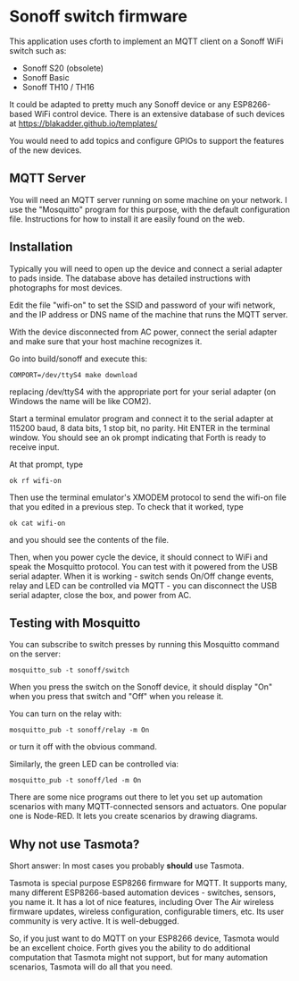 # Sonoff switch firmware

This application uses cforth to implement an MQTT
client on a Sonoff WiFi switch such as:

- Sonoff S20 (obsolete)
- Sonoff Basic
- Sonoff TH10 / TH16

It could be adapted to pretty much any Sonoff device
or any ESP8266-based WiFi control device.  There is
an extensive database of such devices at 
https://blakadder.github.io/templates/

You would need to add topics and configure GPIOs
to support the features of the new devices.

## MQTT Server

You will need an MQTT server running on some machine
on your network.  I use the "Mosquitto" program for
this purpose, with the default configuration file.
Instructions for how to install it are easily found
on the web.

## Installation

Typically you will need to open up the device and
connect a serial adapter to pads inside.  The database
above has detailed instructions with photographs for
most devices.

Edit the file "wifi-on" to set the SSID and password
of your wifi network, and the IP address or DNS name
of the machine that runs the MQTT server.

With the device disconnected from AC power,
connect the serial adapter and make sure that your
host machine recognizes it.

Go into build/sonoff and execute this:

```COMPORT=/dev/ttyS4 make download```

replacing /dev/ttyS4 with the appropriate port for
your serial adapter (on Windows the name will be
like COM2).

Start a terminal emulator program and connect it
to the serial adapter at 115200 baud, 8 data bits,
1 stop bit, no parity.  Hit ENTER in the terminal
window.  You should see an ok prompt indicating
that Forth is ready to receive input.

At that prompt, type

```ok rf wifi-on```

Then use the terminal emulator's XMODEM protocol
to send the wifi-on file that you edited in a
previous step.  To check that it worked, type

```ok cat wifi-on```

and you should see the contents of the file.

Then, when you power cycle the device, it should connect to WiFi
and speak the Mosquitto protocol.  You can test with it powered
from the USB serial adapter.  When it is working - switch sends
On/Off change events, relay and LED can be controlled via MQTT -
you can disconnect the USB serial adapter, close the box, and
power from AC.

## Testing with Mosquitto

You can subscribe to switch presses by running this
Mosquitto command on the server:

```mosquitto_sub -t sonoff/switch```

When you press the switch on the Sonoff device, it
should display "On" when you press that switch and
"Off" when you release it.

You can turn on the relay with:

```mosquitto_pub -t sonoff/relay -m On```
  
or turn it off with the obvious command.

Similarly, the green LED can be controlled via:

```mosquitto_pub -t sonoff/led -m On```

There are some nice programs out there to let you
set up automation scenarios with many MQTT-connected
sensors and actuators.  One popular one is Node-RED.
It lets you create scenarios by drawing diagrams.

## Why not use Tasmota?

Short answer: In most cases you probably **should** use Tasmota.

Tasmota is special purpose ESP8266 firmware for MQTT.
It supports many, many different ESP8266-based automation
devices - switches, sensors, you name it.
It has a lot of nice features, including Over The Air
wireless firmware updates, wireless configuration,
configurable timers, etc.  Its user community is very
active.  It is well-debugged.

So, if you just want to do MQTT on your ESP8266 device,
Tasmota would be an excellent choice.  Forth gives you
the ability to do additional computation that Tasmota
might not support, but for many automation scenarios,
Tasmota will do all that you need.

